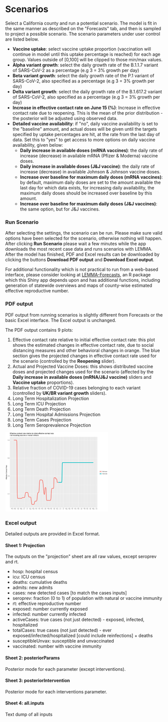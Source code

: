 # Scenarios

Select a California county and run a potential scenario. The model is fit in the same manner as described on the "Forecasts" tab, and then is sampled to project a possible scenario. The scenario parameters under user control are listed below.

  * **Vaccine uptake**: select vaccine uptake proportion (vaccination will continue in model until this uptake percentage is reached) for each age group. Values outside of [0,100] will be clipped to those min/max values.
  * **Alpha variant growth**: select the daily growth rate of the B.1.1.7 variant of SARS-CoV-2 as a percentage (e.g 3 = 3% growth per day)
  * **Beta variant growth**: select the daily growth rate of the P.1 variant of SARS-CoV-2, also specified as a percentage (e.g 3 = 3% growth per day)
  * **Delta variant growth**: select the daily growth rate of the B.1.617.2 variant of SARS-CoV-2, also specified as a percentage (e.g 3 = 3% growth per day)
  * **Increase in effective contact rate on June 15 (%)**: Increase in effective contact rate due to reopening. This is the mean of the prior distribution - the posterior will be adjusted using observed data.
  * **Detailed vaccine availability**: if "no", daily vaccine availability is set to the "baseline" amount, and actual doses will be given until the targets specified by uptake percentages are hit, at the rate from the last day of data. Set this to "yes" to get access to more options on daily vaccine availability, given below:
    * **Daily increase in available doses (mRNA vaccines)**: the daily rate of increase (decrease) in available mRNA (Pfizer & Moderna) vaccine doses.
    * **Daily increase in available doses (J&J vaccine)**: the daily rate of increase (decrease) in available Johnson & Johnson vaccine doses.
    * **Increase over baseline for maximum daily doses (mRNA vaccines)**: by default, maximum daily doses are set to the amount available the last day for which data exists, for increasing daily availability, the maximum daily doses should be increased over baseline by this amount.
    * **Increase over baseline for maximum daily doses (J&J vaccines)**: the same option, but for J&J vaccines.

### Run Scenario  

After selecting the settings, the scenario can be run. Please make sure valid options have been selected for the scenario, otherwise nothing will happen. After clicking **Run Scenario** please wait a few minutes while the app downloads the most recent case data and runs scenarios with LEMMA. After the model has finished, PDF and Excel results can be downloaded by clicking the buttons **Download PDF output** and **Download Excel output**.

For additional functionality which is not practical to run from a web-based interface, please consider looking at [LEMMA-Forecasts](https://localepi.github.io/LEMMA-Forecasts/), an R package which this Shiny app depends upon and has additional functions, including generation of statewide overviews and maps of county-wise estimated effective reproductive number.

### PDF output

PDF output from running scenarios is slightly different from Forecasts or the basic Excel interface. The Excel output is unchanged.

The PDF output contains 9 plots:

  1. Effective contact rate relative to initial effective contact rate: this plot shows the estimated changes in effective contact rate, due to social distancing measures and other behavioral changes in orange. The blue section gives the projected changes in effective contact rate used for the scenario (controlled by the **Reopening** slider).
  2. Actual and Projected Vaccine Doses: this shows distributed vaccine doses and projected changes used for the scenario (affected by the **Daily increase in available doses (mRNA/J&J vaccine)** sliders and **Vaccine uptake** proportions).
  3. Relative fraction of COVID-19 cases belonging to each variant (controlled by **UK/BR variant growth** sliders).
  4. Long Term Hospitalization Projection
  4. Long Term ICU Projection
  5. Long Term Death Projection
  6. Long Term Hospital Admissions Projection
  7. Long Term Cases Projection
  8. Long Term Seroprevalence Projection

<img src="figures/scenario_pdf.png" width="65%">

### Excel output

Detailed outputs are provided in Excel format.  

#### Sheet 1: Projection 
The outputs on the "projection" sheet are all raw values, except seroprev and rt.

- hosp: hospital census  
- icu: ICU census  
- deaths: cumulative deaths  
- admits: new admits  
- cases: new detected cases [to match the cases inputs]  
- seroprev: fraction (0 to 1) of population with natural or vaccine immunity  
- rt: effective reproductive number  
- exposed: number currently exposed  
- infected: number currently infected  
- activeCases: true cases (not just detected) - exposed, infected, hospitalized  
- totalCases: true cases (not just detected) - ever exposed/infected/hospitalized [could include reinfections] + deaths  
- susceptibleUnvax: susceptible and unvaccinated  
- vaccinated: number with vaccine immunity  

#### Sheet 2: posteriorParams
Posterior mode for each parameter (except interventions).

#### Sheet 3: posteriorIntervention
Posterior mode for each interventions parameter.

#### Sheet 4: all.inputs
Text dump of all inputs
